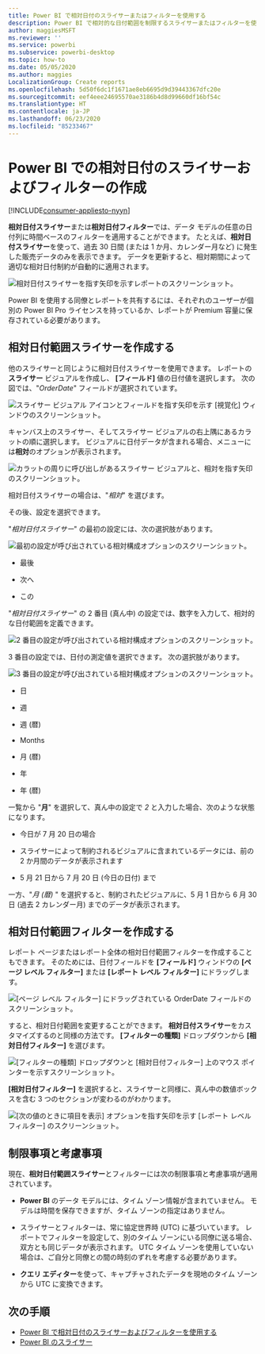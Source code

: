 ```yaml
---
title: Power BI で相対日付のスライサーまたはフィルターを使用する
description: Power BI で相対的な日付範囲を制限するスライサーまたはフィルターを使う方法について説明します。
author: maggiesMSFT
ms.reviewer: ''
ms.service: powerbi
ms.subservice: powerbi-desktop
ms.topic: how-to
ms.date: 05/05/2020
ms.author: maggies
LocalizationGroup: Create reports
ms.openlocfilehash: 5d50f6dc1f1671ae8eb6695d9d39443367dfc20e
ms.sourcegitcommit: eef4eee24695570ae3186b4d8d99660df16bf54c
ms.translationtype: HT
ms.contentlocale: ja-JP
ms.lasthandoff: 06/23/2020
ms.locfileid: "85233467"
---
```

# <a name="creating-a-relative-date-slicer-and-filter-in-power-bi"></a>Power BI での相対日付のスライサーおよびフィルターの作成

[!INCLUDE[consumer-appliesto-nyyn](../includes/consumer-appliesto-nyyn.md)]

**相対日付スライサー**または**相対日付フィルター**では、データ モデルの任意の日付列に時間ベースのフィルターを適用することができます。 たとえば、**相対日付スライサー**を使って、過去 30 日間 (または 1 か月、カレンダー月など) に発生した販売データのみを表示できます。 データを更新すると、相対期間によって適切な相対日付制約が自動的に適用されます。

![相対日付スライサーを指す矢印を示すレポートのスクリーンショット。](media/desktop-slicer-filter-date-range/relative-date-range-slicer-filter-01.png)

Power BI を使用する同僚とレポートを共有するには、それぞれのユーザーが個別の Power BI Pro ライセンスを持っているか、レポートが Premium 容量に保存されている必要があります。

## <a name="create-the-relative-date-range-slicer"></a>相対日付範囲スライサーを作成する

他のスライサーと同じように相対日付スライサーを使用できます。 レポートの**スライサー** ビジュアルを作成し、 **[フィールド]** 値の日付値を選択します。 次の図では、"*OrderDate*" フィールドが選択されています。

![スライサー ビジュアル アイコンとフィールドを指す矢印を示す [視覚化] ウィンドウのスクリーンショット。](media/desktop-slicer-filter-date-range/relative-date-range-slicer-filter-02.png)

キャンバス上のスライサー、そしてスライサー ビジュアルの右上隅にあるカラットの順に選択します。 ビジュアルに日付データが含まれる場合、メニューには**相対**のオプションが表示されます。

![カラットの周りに呼び出しがあるスライサー ビジュアルと、相対を指す矢印のスクリーンショット。](media/desktop-slicer-filter-date-range/relative-date-range-slicer-filter-03.png)

相対日付スライサーの場合は、"*相対*" を選びます。

その後、設定を選択できます。

"*相対日付スライサー*" の最初の設定には、次の選択肢があります。

![最初の設定が呼び出されている相対構成オプションのスクリーンショット。](media/desktop-slicer-filter-date-range/relative-date-range-slicer-filter-04.png)

* 最後

* 次へ

* この

"*相対日付スライサー*" の 2 番目 (真ん中) の設定では、数字を入力して、相対的な日付範囲を定義できます。

![2 番目の設定が呼び出されている相対構成オプションのスクリーンショット。](media/desktop-slicer-filter-date-range/relative-date-range-slicer-filter-04a.png)

3 番目の設定では、日付の測定値を選択できます。 次の選択肢があります。

![3 番目の設定が呼び出されている相対構成オプションのスクリーンショット。](media/desktop-slicer-filter-date-range/relative-date-range-slicer-filter-05.png)

* 日

* 週

* 週 (暦)

* Months

* 月 (暦)

* 年

* 年 (暦)

一覧から "**月**" を選択して、真ん中の設定で *2* と入力した場合、次のような状態になります。

* 今日が 7 月 20 日の場合

* スライサーによって制約されるビジュアルに含まれているデータには、前の 2 か月間のデータが表示されます

* 5 月 21 日から 7 月 20 日 (今日の日付) まで

一方、"*月 (暦)* " を選択すると、制約されたビジュアルに、5 月 1 日から 6 月 30 日 (過去 2 カレンダー月) までのデータが表示されます。

## <a name="create-the-relative-date-range-filter"></a>相対日付範囲フィルターを作成する

レポート ページまたはレポート全体の相対日付範囲フィルターを作成することもできます。 そのためには、日付フィールドを **[フィールド]** ウィンドウの **[ページ レベル フィルター]** または **[レポート レベル フィルター]** にドラッグします。

![[ページ レベル フィルター] にドラッグされている OrderDate フィールドのスクリーンショット。](media/desktop-slicer-filter-date-range/relative-date-range-slicer-filter-06.png)

すると、相対日付範囲を変更することができます。 **相対日付スライサー**をカスタマイズするのと同様の方法です。 **[フィルターの種類]** ドロップダウンから **[相対日付フィルター]** を選びます。

![[フィルターの種類] ドロップダウンと [相対日付フィルター] 上のマウス ポインターを示すスクリーンショット。](media/desktop-slicer-filter-date-range/relative-date-range-slicer-filter-07.png)

**[相対日付フィルター]** を選択すると、スライサーと同様に、真ん中の数値ボックスを含む 3 つのセクションが変わるのがわかります。

![[次の値のときに項目を表示] オプションを指す矢印を示す [レポート レベル フィルター] のスクリーンショット。](media/desktop-slicer-filter-date-range/relative-date-range-slicer-filter-08.png)

## <a name="limitations-and-considerations"></a>制限事項と考慮事項

現在、**相対日付範囲スライサー**とフィルターには次の制限事項と考慮事項が適用されています。

* **Power BI** のデータ モデルには、タイム ゾーン情報が含まれていません。 モデルは時間を保存できますが、タイム ゾーンの指定はありません。

* スライサーとフィルターは、常に協定世界時 (UTC) に基づいています。 レポートでフィルターを設定して、別のタイム ゾーンにいる同僚に送る場合、双方とも同じデータが表示されます。 UTC タイム ゾーンを使用していない場合は、ご自分と同僚との間の時刻のずれを考慮する必要があります。

* **クエリ エディター**を使って、キャプチャされたデータを現地のタイム ゾーンから UTC に変換できます。

## <a name="next-steps"></a>次の手順

- [Power BI で相対日付のスライサーおよびフィルターを使用する](desktop-slicer-filter-date-range.md)
- [Power BI のスライサー](power-bi-visualization-slicers.md)
